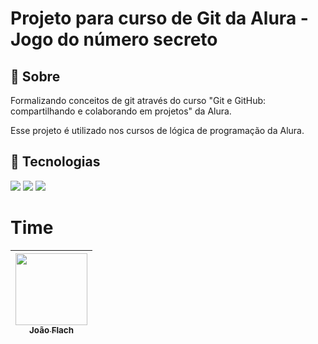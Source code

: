 <h1>Projeto para curso de Git da Alura - Jogo do número secreto</h1>

<h2>🔖 Sobre</h2>

<p>Formalizando conceitos de git através do curso "Git e GitHub: compartilhando e colaborando em projetos" da Alura.</p>
<p>Esse projeto é utilizado nos cursos de lógica de programação da Alura.</p>

## 🚀 Tecnologias
<div>
  <img src="https://img.shields.io/badge/HTML-239120?style=for-the-badge&logo=html5&logoColor=white">
  <img src="https://img.shields.io/badge/CSS-239120?&style=for-the-badge&logo=css3&logoColor=white">
  <img src="https://img.shields.io/badge/JavaScript-F7DF1E?style=for-the-badge&logo=javascript&logoColor=black">
</div>

# Time

| [<img loading="lazy" src="https://avatars.githubusercontent.com/u/38082017?v=4" width=115><br><sub>João Flach</sub>](https://github.com/jmflach) |
| :---: |
